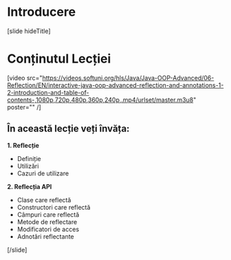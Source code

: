 # Introducere

[slide hideTitle]

# Conținutul Lecției

[video src="https://videos.softuni.org/hls/Java/Java-OOP-Advanced/06-Reflection/EN/interactive-java-oop-advanced-reflection-and-annotations-1-2-introduction-and-table-of-contents-,1080p,720p,480p,360p,240p,.mp4/urlset/master.m3u8" poster="" /]

## În această lecție veți învăța:

**1. Reflecție**

- Definiție
- Utilizări
- Cazuri de utilizare

**2. Reflecția API**
- Clase care reflectă
- Constructori care reflectă
- Câmpuri care reflectă
- Metode de reflectare
- Modificatori de acces
- Adnotări reflectante

[/slide]
